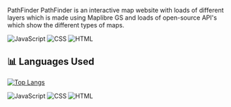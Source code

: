 PathFinder
PathFinder is an interactive map website with loads of different layers which is made using Maplibre GS and loads of open-source API's which show the different types of maps.


![JavaScript](https://img.shields.io/badge/JavaScript-50%25-yellow)
![CSS](https://img.shields.io/badge/CSS-26%25-blueviolet)
![HTML](https://img.shields.io/badge/HTML-24%25-orange)

## 📊 Languages Used

[![Top Langs](https://github-readme-stats.vercel.app/api/top-langs/?username=Archerfish-1761&layout=compact&theme=radical)](https://github.com/anuraghazra/github-readme-stats)

![JavaScript](https://img.shields.io/badge/JavaScript-50%25-yellow)
![CSS](https://img.shields.io/badge/CSS-26%25-blueviolet)
![HTML](https://img.shields.io/badge/HTML-24%25-orange)
